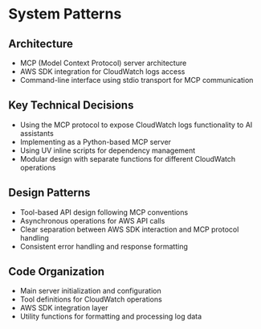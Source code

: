# System Patterns

## Architecture

- MCP (Model Context Protocol) server architecture
- AWS SDK integration for CloudWatch logs access
- Command-line interface using stdio transport for MCP communication

## Key Technical Decisions

- Using the MCP protocol to expose CloudWatch logs functionality to AI assistants
- Implementing as a Python-based MCP server
- Using UV inline scripts for dependency management
- Modular design with separate functions for different CloudWatch operations

## Design Patterns

- Tool-based API design following MCP conventions
- Asynchronous operations for AWS API calls
- Clear separation between AWS SDK interaction and MCP protocol handling
- Consistent error handling and response formatting

## Code Organization

- Main server initialization and configuration
- Tool definitions for CloudWatch operations
- AWS SDK integration layer
- Utility functions for formatting and processing log data
